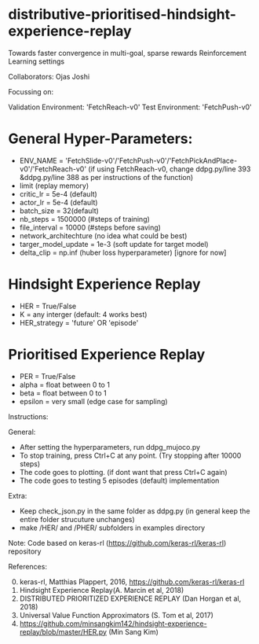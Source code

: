 # distributive-prioritised-hindsight-experience-replay
Towards faster convergence in multi-goal, sparse rewards Reinforcement Learning settings

Collaborators:
Ojas Joshi


Focussing on: 

Validation Environment: 'FetchReach-v0' 
Test Environment: 'FetchPush-v0' 


# General Hyper-Parameters:
- ENV_NAME = 'FetchSlide-v0'/'FetchPush-v0'/'FetchPickAndPlace-v0'/'FetchReach-v0' (if using FetchReach-v0, change ddpg.py/line 393 &ddpg.py/line 388 as per instructions of the function)
- limit (replay memory)
- critic_lr = 5e-4 (default)
- actor_lr = 5e-4 (default)
- batch_size = 32(default)
- nb_steps = 1500000 (#steps of training)
- file_interval = 10000 (#steps before saving)
- network_architechture (no idea what could be best)
- targer_model_update = 1e-3 (soft update for target model)
- delta_clip = np.inf (huber loss hyperparameter) [ignore for now]

# Hindsight Experience Replay
- HER = True/False
- K = any interger (default: 4 works best)
- HER_strategy = 'future' OR 'episode'

# Prioritised Experience Replay 
- PER = True/False
- alpha = float between 0 to 1
- beta = float between 0 to 1
- epsilon = very small (edge case for sampling)

Instructions:

General:
- After setting the hyperparameters, run ddpg_mujoco.py
- To stop training, press Ctrl+C at any point. (Try stopping after 10000 steps)
- The code goes to plotting. (if dont want that press Ctrl+C again)
- The code goes to testing 5 episodes (default) implementation

Extra:
- Keep check_json.py in the same folder as ddpg.py (in general keep the entire folder strucuture unchanges)
- make /HER/ and /PHER/ subfolders in examples directory 

Note: Code based on keras-rl (https://github.com/keras-rl/keras-rl) repository

References: 

0. keras-rl, Matthias Plappert, 2016, https://github.com/keras-rl/keras-rl
1. Hindsight Experience Replay(A. Marcin et al, 2018)
2. DISTRIBUTED PRIORITIZED EXPERIENCE REPLAY (Dan Horgan et al, 2018)
3. Universal Value Function Approximators (S. Tom et al, 2017)
4. https://github.com/minsangkim142/hindsight-experience-replay/blob/master/HER.py (Min Sang Kim)
